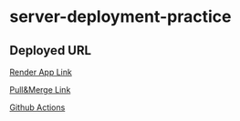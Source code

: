 # server-deployment-practice

## Deployed URL 

[Render App Link](https://server-deployment-practice-hva8.onrender.com)

[Pull&Merge Link](https://github.com/AlaEmadIbrahim/server-deployment-practice/pull/2)

[Github Actions](https://github.com/AlaEmadIbrahim/server-deployment-practice/actions)
